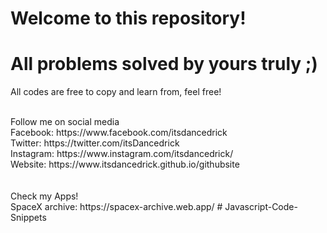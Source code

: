 # Welcome to this repository!
# All problems solved by yours truly ;)

<p> All codes are free to copy and learn from, feel free! </p>   <br />
Follow me on social media <br />
Facebook: https://www.facebook.com/itsdancedrick <br />
Twitter: https://twitter.com/itsDancedrick <br />
Instagram: https://www.instagram.com/itsdancedrick/ <br />
Website:  https://www.itsdancedrick.github.io/githubsite  <br /><br />
<br />
Check my Apps!<br />
SpaceX archive: https://spacex-archive.web.app/
# Javascript-Code-Snippets
